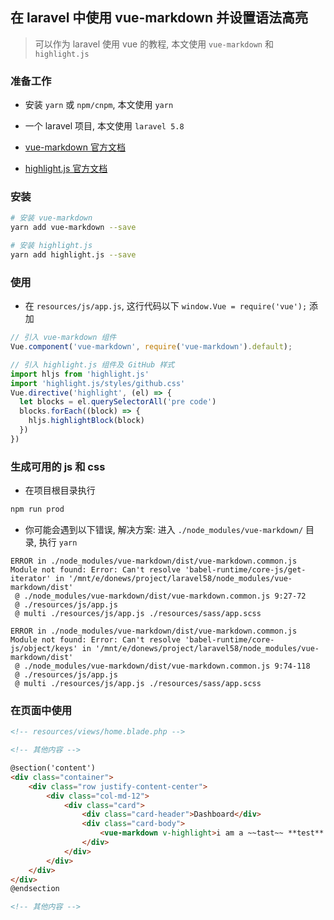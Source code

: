 ## 在 laravel 中使用 vue-markdown 并设置语法高亮

> 可以作为 laravel 使用 vue 的教程, 本文使用 `vue-markdown` 和 `highlight.js`

### 准备工作

- 安装 `yarn` 或 `npm/cnpm`, 本文使用 `yarn`

- 一个 laravel 项目, 本文使用 `laravel 5.8`

- [vue-markdown 官方文档](https://github.com/miaolz123/vue-markdown)

- [highlight.js 官方文档](https://highlightjs.org/usage/)

### 安装

```bash
# 安装 vue-markdown
yarn add vue-markdown --save

# 安装 highlight.js
yarn add highlight.js --save

```

### 使用

- 在 `resources/js/app.js`, 这行代码以下 `window.Vue = require('vue');` 添加

```javascript
// 引入 vue-markdown 组件
Vue.component('vue-markdown', require('vue-markdown').default);

// 引入 highlight.js 组件及 GitHub 样式
import hljs from 'highlight.js'
import 'highlight.js/styles/github.css'
Vue.directive('highlight', (el) => {
  let blocks = el.querySelectorAll('pre code')
  blocks.forEach((block) => {
    hljs.highlightBlock(block)
  })
})
```

### 生成可用的 js 和 css 

- 在项目根目录执行

```bash
npm run prod
```

- 你可能会遇到以下错误, 解决方案: 进入 `./node_modules/vue-markdown/` 目录, 执行 `yarn`

```
ERROR in ./node_modules/vue-markdown/dist/vue-markdown.common.js
Module not found: Error: Can't resolve 'babel-runtime/core-js/get-iterator' in '/mnt/e/donews/project/laravel58/node_modules/vue-markdown/dist'
 @ ./node_modules/vue-markdown/dist/vue-markdown.common.js 9:27-72
 @ ./resources/js/app.js
 @ multi ./resources/js/app.js ./resources/sass/app.scss

ERROR in ./node_modules/vue-markdown/dist/vue-markdown.common.js
Module not found: Error: Can't resolve 'babel-runtime/core-js/object/keys' in '/mnt/e/donews/project/laravel58/node_modules/vue-markdown/dist'
 @ ./node_modules/vue-markdown/dist/vue-markdown.common.js 9:74-118
 @ ./resources/js/app.js
 @ multi ./resources/js/app.js ./resources/sass/app.scss
```

### 在页面中使用

```html
<!-- resources/views/home.blade.php -->

<!-- 其他内容 -->

@section('content')
<div class="container">
    <div class="row justify-content-center">
        <div class="col-md-12">
            <div class="card">
                <div class="card-header">Dashboard</div>
                <div class="card-body">
					<vue-markdown v-highlight>i am a ~~tast~~ **test**.</vue-markdown>
				</div>
            </div>
        </div>
    </div>
</div>
@endsection

<!-- 其他内容 -->
```
